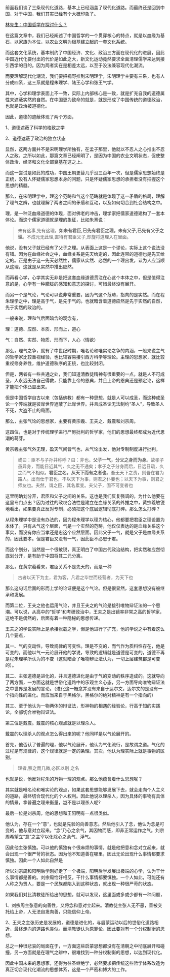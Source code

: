 <p data-pid="wzxd_jhD">前面我们谈了三条现代化道路，基本上已经涵盖了现代化道路。而最终还是回到中国，对于中国，我们其实已经有个大概印象了。</p><a href="https://zhuanlan.zhihu.com/p/84620147" data-draft-node="block" data-draft-type="link-card" data-image="https://pica.zhimg.com/v2-ff311c3a8eaf7f60333f93983a3bc485_qhd.jpg?source=d16d100b" data-image-width="640" data-image-height="419" class="internal">林先生：中国哲学在探讨什么？</a><p data-pid="Akr6GbSR">在这篇文章中，我们已经阐述了中国哲学的一个贯穿核心的特点，就是以血缘为基石，以家族为本位，以农业文明为根基建立起的一套文化系统。</p><p data-pid="Xei_op6U">而这套文化系统，基本制约了中国经济、文化、政治三方面在现代化的进展，因此中国近代化要付出的代价是如此之大，新文化运动竟然要求全面清理儒学来达到接引西学的目的。因为两者实在是相差太远，以至于没法兼容现代化潮流。</p><p data-pid="aV5aIJQh">而要理解现代化潮流，我们要把视野推到宋明理学，宋明理学主要有三系，也有人分成四系，这三系就是程朱理学、陆王心学和张王气学。</p><p data-pid="D5i4yLxR">其中，心学和理学表面上不一致，实际上内部核心是一致，就是扩充自我的道德属性来遮蔽实然的自然。在中国更为致命的就是，就是形成了中国传统的道德政治，也就是政治被道德化。</p><p data-pid="umB80x3_">因此，道德的遮蔽体现了两个方面，</p><p data-pid="Gd0G3YQe">1、道德遮蔽了科学的格致之学</p><p data-pid="l6lM2y-u">2、道德遮蔽了政治的独立状态</p><p data-pid="G2kS0lZY">显然，这两方面并不是宋明理学所独有，在孟子那里，他就以不忍人之心推出不忍人之政。之所以如此，那篇文章已经阐明了，是因为中国的农业文明状态，促使整体政治、经济和文化全部奠基在这之上。</p><p data-pid="nqI3FwK6">而这一尝试是如此的成功，中国王朝更替几乎没三百年一次，但是儒家思想始终是正统，没有人怀疑儒家思想本身的问题，只是怀疑儒家思想的承担者没有把握这个思想的精髓。</p><p data-pid="61RC3h3O">那么，在宋明理学中，理这个范畴和气这个范畴就是体现了这一矛盾的格局，理解了理气之辨，也就理解了两者之间的矛盾和互动，以及如何切合到社会结构之中。</p><p data-pid="f7Sx3-KG">理，是一种泛血缘道德的体现，面对佛老的冲击，理学家把儒家道德建构了一套本体论。而这个儒家道德就是理的象征，比如朱熹说：</p><blockquote data-pid="PgDClSF1">未有这事,先有这理。<b>如未有君臣,已先有君臣之理。未有父子,已先有父子之理</b>。不成元无此理,直待有君臣父子,却旋将道理入在里面。</blockquote><p data-pid="tRQK-L9x">他说，没有父子就已经有了父子之理。从表面上这是一个谬论，实际上这个说法没有错。因为在血缘社会之中，血缘关系是先天给定的，因此连带的道德也是先天给定的。正是由于这一先天必然性，儒家从实然、必然的一个理出发，认为人应当顺从这理，这就是从实然中推出应然。</p><p data-pid="NhxWrreM">而再看心学，心学其实无非是把这套血缘道德贯注在心这个本体之中，但是值得注意的是，心学有一种朦胧的感知和意志的探讨，可惜最终没有展开。</p><p data-pid="-56uk-Jz">而另一个是气论，气论可以说非常重要，因为气这个范畴，指向的是实然。而在程朱理学之中，理是高于气，是先于气的。也就暗含着道德应然是先于实然的自然，先于实然的政治的。</p><p data-pid="93zlohCs">一般来说，理和气后面暗含的观念有，</p><p data-pid="eg5Bdfv_">理：道德、应然、本质、形而上，道心</p><p data-pid="OjtiQUQi">气：自然、实然、物质、形而下，人心（情欲）</p><p data-pid="_bHpxu72">那么，理气之争，就有了中世纪时期，唯名论和唯实论之争的内涵，一般来说主气的哲学家比较重视经验，也比较容易接引西方科学等理论。主理的思想家，就比较重视修身养性，维护道德秩序的正统，也比较封闭。</p><p data-pid="H3JqhA5O">但是，两者有一些共通之处，我们知道清教徒精神有很重要的一点，就是人不可成圣，人永远无法自己得救，只能靠上帝的恩典，并且上帝的恩典还是预定论，这样才能把个体凸显出来。</p><p data-pid="3lcEfqHc">但是中国哲学自古以来（包括佛教）都有一种思想，就是人可以成圣，而这种成圣论一个弊端就是彼岸世界遮蔽了此岸世界。并且成圣论无法制约“圣人”，导致圣人不死，大盗不止的局面。</p><p data-pid="J8D4HRiK">那么，主张气论的思想家，主要有黄宗羲、王夫之、戴震和刘宗周。</p><p data-pid="ho6nZacv">这四位，也是对于传统理学进行严厉批判的哲学家，他们的思想最终都成为近代思潮的萌芽。</p><p data-pid="ZkWScDTX">黄宗羲主张气外无理，盈天气间皆气也，从气论出发，他对专制制度进行批判，</p><blockquote data-pid="OQ4_2pyt">或曰：臣不与子孙并称呼？曰：非也。<b>父子一气，分父之身而为身</b>。故孝子虽异身，而能日近其气，久之无不通矣；孝子之子分身而后，日远日疏，久之而气不相似。<b>君臣之名，从天下而有之者也</b>。吾无天下之责，则吾在君为路人。出而仕于君也，不以天下为事，则君之仆妾也；以天下为事，则君之师友也。夫然，谓之臣，其名累变。夫父子，固不可变者也</blockquote><p data-pid="URqoZZ99">这里明确划分开，君臣和父子之间的关系。这也是我们反复强调的，为什么他要在这里专门点出？因为过往的政权合法性是建立在血缘关系的外推之中，黄宗羲敏锐地看出，如果要真正反对专制，必须把这个底层逻辑彻底打碎。那么怎么打碎？</p><p data-pid="ZJYuuQH9">从程朱理学中是没有办法的，因为程朱理学以理为核心，他都要把君臣之理设置为本体了。只有从气这个层面，气是一个实然的范畴，他仅仅表达的是血缘关系这个事实，而没有你应当孝还是忠这个应然层面。因此父子一气，就是父子是血缘关系的，因此要孝。但是君臣又没有一气，因此臣不必忠于君。</p><p data-pid="WMBUBkia">而这个划分，当然是一个很敏锐，真正明白了中国古代政治结构，把实然和应然彻底划分开，是有助于中国将其二元分离。</p><p data-pid="7m7pfdQd">那么，在黄宗羲看来，君臣关系不是先天的，而是一种</p><blockquote data-pid="TbI6u2tj">古者以天下为主，君为客，凡君之毕世而经营者，为天下也</blockquote><p data-pid="0Icpkk9Z">那么这句话后面的形而上学的论证便是这个气论。但是很显然，这套思想没有被继承和发展。</p><p data-pid="8Id9t3zb">而第二位，王夫之他也运用气论，并且王夫之的气论是接引唯物辩证法的一个思潮。可以说，从高中的“哲学”和考研政治中，王夫之是出镜率非常之高的哲学家，这绝不是偶然的，后面有着一种隐秘的思想传递。</p><p data-pid="hSjcB6V4">王夫之的学说实际上是承接张载之学，但是他进行了扩充，他的学说之中有着这么几个要点，</p><p data-pid="Jfq0PTfV">其一、气的变动性，导致规律的可变性。理是不变的，而气作为质料性存在，他是可变的。而他以气一元论展开他的学说，导致的逻辑就是道德是可变的，道德不再是程朱理学所认为的不变（这就暗合了唯物辩证法认为，一切上层建筑都是可变的）。</p><p data-pid="-eTaYKcn">其二、主张道德是进化的，并且道德进化是由于气的变动的秩序造成的。这就导向了两方面，一方面这就是世俗化道路中的乐观主义心态，另一方面导向唯物辩证法之中世界是发展的言论。（进化这一概念并没有来自于达尔文，达尔文的是没有一个指向性的进化。而应当来自于黑格尔，黑格尔的绝对精神是有一个指向的）</p><p data-pid="kOn6d2oY">其三、至于他认为一物两体的辩证法，形神物的相遇的经验论，行高于知的实践论，全部切合唯物辩证法。</p><p data-pid="L1N9C43v">第三位是戴震。戴震的核心观点就是以理杀人。</p><p data-pid="t4tZ_VKp">戴震的以理杀人的观点怎么得出来的呢？他同样是以气论展开的。</p><p data-pid="jok5eO4N">首先，他否认了普遍的理，他以气论展开，他认为气化流行，是故谓之道。气化的过程是有规律的，这个规律就是一定的条理。其次，他认为理实际上就是事物的区别，</p><blockquote data-pid="44A0bOyL">理者,察之而几微,必区以别 之名</blockquote><p data-pid="Ii8nt_5e">也就是说，他反对程朱的万物一理的观点。那么他蕴含着什么思想呢？</p><p data-pid="OIs40Pkv">其实就是唯名论和唯实论的观点，如果这套思想能够发展下去，就会走向个人主义的道路，最终切合现代化的个人权利。因此他说以理杀人，因为具体的事物有具体的情景，拿普遍之理来衡量，岂不是以理杀人呢?</p><p data-pid="gK-79awB">最后一位是刘宗周，他的思想和王阳明有一点很类似。</p><p data-pid="m6mrwGZY">他认为，存在一个”意“，也就是先验的向善意志。然后他引入了念，他认为念是可变的，他与意对立起来。“念”乃心之余气，其因物而感，即非正常运作之气。刘宗周希望立“意”之主宰以化除心之余气、浮气。</p><p data-pid="FgW5Wxpr">因此他主张慎独。可以他的慎独有个很麻烦的事情，就是他把意和念对立起来，就会出现一个很严苛的状态。因为他不知道善在哪里，因此无论出现什么事情都要求慎独。因此一个人如此自然是</p><p data-pid="LV-fbTE5">所以刘宗周和阳明后学刚好走了一个极端，阳明后学发展出极端的心学，认为干什么事情都是善的。刘宗周恰好相反，干什么事情都要慎独。一个人如此，可能还有人称之为贤人，要是一个民族都陷入到这种状态，就出现一种很严苛的状态。</p><p data-pid="ZsQSN5ig">如果我们对比清教徒所给出的思想，就可以发现，这里面或多或少都有一种问题，</p><p data-pid="nzfW_ZK9">1、刘宗周主张意的向善性，又将念和意对立起来。清教徒主张人无不恶，善被交托给上帝，人无法自发向善，只能信仰上帝。</p><p data-pid="-gWF-ocS">2、王夫之主张历史是发展的，道德是进化的，与启蒙运动以后的世俗化道路相近，最终走向的道路也类似。而清教徒认为原罪论，因此要对有一个分权制衡的思想。</p><p data-pid="mQVN_zbW">总之一种很悲哀的局面在于，一方面这些启蒙思想都没有在清朝之中彻底展开和碰撞，另一方面就是在理气之辨中，很难找到一种分权制衡的思想，以达到现代化。</p><p data-pid="wTIRfW-j">因此中国未来的思想家，还得为往圣继绝学，必然要求把传统这些哲学体系改造为真正切合现代化潮流的思想体系，这是一个严密和博大的工作。</p>